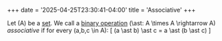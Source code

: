 +++
date = '2025-04-25T23:30:41-04:00'
title = 'Associative'
+++

Let \(A\) be a [set](/zettelkasten/definitions/set_theory/set). We call a [binary
operation](/zettelkasten/definitions/algebra/binary_operation)
\(\ast: A \times A \rightarrow A\) _associative_ if for every \(a,b,c \in A\):
\[
    (a \ast b) \ast c = a \ast (b \ast c)
\]
